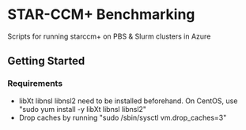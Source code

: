 # STAR-CCM+ Benchmarking
Scripts for running starccm+ on PBS & Slurm clusters in Azure

## Getting Started

### Requirements

* libXt libnsl libnsl2 need to be installed beforehand. On CentOS, use "sudo yum install -y libXt libnsl libnsl2" 
* Drop caches by running "sudo /sbin/sysctl vm.drop_caches=3"

